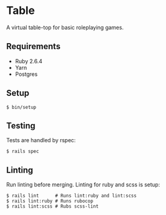 # Table

A virtual table-top for basic roleplaying games.

## Requirements

- Ruby 2.6.4
- Yarn
- Postgres

## Setup

```
$ bin/setup
```

## Testing

Tests are handled by rspec:

```
$ rails spec
```

## Linting

Run linting before merging. Linting for ruby and scss is setup:

```
$ rails lint      # Runs lint:ruby and lint:scss
$ rails lint:ruby # Runs rubocop
$ rails lint:scss # Rubs scss-lint
```
